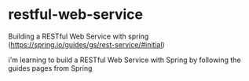 # restful-web-service
Building a RESTful Web Service with spring (https://spring.io/guides/gs/rest-service/#initial)

i'm learning to build a RESTful Web Service with Spring by following the guides pages from Spring
